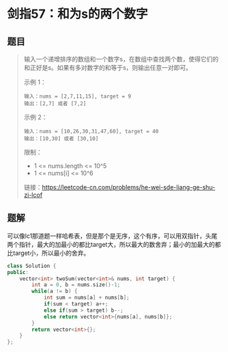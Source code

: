 # 剑指57：和为s的两个数字

## 题目

> 输入一个递增排序的数组和一个数字s，在数组中查找两个数，使得它们的和正好是s。如果有多对数字的和等于s，则输出任意一对即可。
>
>  
>
> 示例 1：
>
> ```
> 输入：nums = [2,7,11,15], target = 9
> 输出：[2,7] 或者 [7,2]
> ```
>
> 示例 2：
>
> ```
> 输入：nums = [10,26,30,31,47,60], target = 40
> 输出：[10,30] 或者 [30,10]
> ```
>
> 
>
>
> 限制：
>
> - 1 <= nums.length <= 10^5
> - 1 <= nums[i] <= 10^6
>
> 
>
> 链接：https://leetcode-cn.com/problems/he-wei-sde-liang-ge-shu-zi-lcof

## 题解

可以像lc1那道题一样哈希表，但是那个是无序，这个有序，可以用双指针，头尾两个指针，最大的加最小的都比target大，所以最大的数舍弃；最小的加最大的都比target小，所以最小的舍弃。

```c++
class Solution {
public:
    vector<int> twoSum(vector<int>& nums, int target) {
        int a = 0, b = nums.size()-1;
        while(a != b) {
            int sum = nums[a] + nums[b];
            if(sum < target) a++;
            else if(sum > target) b--;
            else return vector<int>{nums[a], nums[b]};
        }
        return vector<int>{};
    }
};
```

